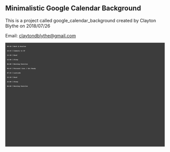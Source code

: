 

## Minimalistic Google Calendar Background

This is a project called google_calendar_background created by Clayton Blythe on 2018/07/26

Email: claytondblythe@gmail.com

![Alt Test](https://raw.githubusercontent.com/claytonblythe/google_calendar_background/master/calendar.png)
